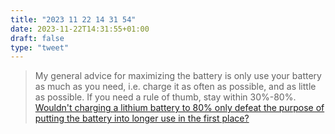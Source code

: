 ```yaml
---
title: "2023 11 22 14 31 54"
date: 2023-11-22T14:31:55+01:00
draft: false
type: "tweet"
---
```

> My general advice for maximizing the battery is only use your battery as much as you need, i.e. charge it as often as possible, and as little as possible. If you need a rule of thumb, stay within 30%-80%. [Wouldn't charging a lithium battery to 80% only defeat the purpose of putting the battery into longer use in the first place?](https://electronics.stackexchange.com/a/623375)
